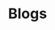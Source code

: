---
title: "Blogs"
echo: false
keep-md: true
listing: 
  contents: 
    - "posts/blogs/*.qmd"
  type: default
  sort: [date desc, title desc]
---